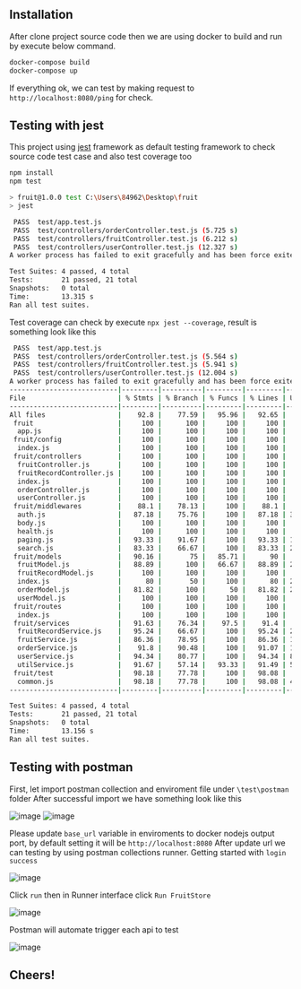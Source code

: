 ## Installation
After clone project source code then we are using docker to build and run by execute below command.
```sh
docker-compose build
docker-compose up
```
If everything ok, we can test by making request to `http://localhost:8080/ping` for check.

## Testing with jest
This project using [jest](https://jestjs.io/) framework as default testing framework to check source code test case and also test coverage too
```sh
npm install 
npm test
```

```sh
> fruit@1.0.0 test C:\Users\84962\Desktop\fruit
> jest

 PASS  test/app.test.js
 PASS  test/controllers/orderController.test.js (5.725 s)
 PASS  test/controllers/fruitController.test.js (6.212 s)
 PASS  test/controllers/userController.test.js (12.327 s)
A worker process has failed to exit gracefully and has been force exited. This is likely caused by tests leaking due to improper teardown. Try running with --detectOpenHandles to find leaks.

Test Suites: 4 passed, 4 total
Tests:       21 passed, 21 total
Snapshots:   0 total
Time:        13.315 s
Ran all test suites.
```

Test coverage can check by execute `npx jest --coverage`, result is something look like this
```sh
 PASS  test/app.test.js
 PASS  test/controllers/orderController.test.js (5.564 s)
 PASS  test/controllers/fruitController.test.js (5.941 s)
 PASS  test/controllers/userController.test.js (12.004 s)
A worker process has failed to exit gracefully and has been force exited. This is likely caused by tests leaking due to improper teardown. Try running with --detectOpenHandles to find leaks.
---------------------------|---------|----------|---------|---------|-------------------
File                       | % Stmts | % Branch | % Funcs | % Lines | Uncovered Line #s
---------------------------|---------|----------|---------|---------|-------------------
All files                  |    92.8 |    77.59 |   95.96 |   92.65 |
 fruit                     |     100 |      100 |     100 |     100 |
  app.js                   |     100 |      100 |     100 |     100 |
 fruit/config              |     100 |      100 |     100 |     100 |
  index.js                 |     100 |      100 |     100 |     100 |
 fruit/controllers         |     100 |      100 |     100 |     100 |
  fruitController.js       |     100 |      100 |     100 |     100 |
  fruitRecordController.js |     100 |      100 |     100 |     100 |
  index.js                 |     100 |      100 |     100 |     100 |
  orderController.js       |     100 |      100 |     100 |     100 |
  userController.js        |     100 |      100 |     100 |     100 |
 fruit/middlewares         |    88.1 |    78.13 |     100 |    88.1 |
  auth.js                  |   87.18 |    75.76 |     100 |   87.18 | 32-38,69-70
  body.js                  |     100 |      100 |     100 |     100 |
  health.js                |     100 |      100 |     100 |     100 |
  paging.js                |   93.33 |    91.67 |     100 |   93.33 | 12
  search.js                |   83.33 |    66.67 |     100 |   83.33 | 27,31-33,41
 fruit/models              |   90.16 |       75 |   85.71 |      90 |
  fruitModel.js            |   88.89 |      100 |   66.67 |   88.89 | 26
  fruitRecordModel.js      |     100 |      100 |     100 |     100 |
  index.js                 |      80 |       50 |     100 |      80 | 29-39
  orderModel.js            |   81.82 |      100 |      50 |   81.82 | 28,41
  userModel.js             |     100 |      100 |     100 |     100 |
 fruit/routes              |     100 |      100 |     100 |     100 |
  index.js                 |     100 |      100 |     100 |     100 |
 fruit/services            |   91.63 |    76.34 |    97.5 |    91.4 |
  fruitRecordService.js    |   95.24 |    66.67 |     100 |   95.24 | 26
  fruitService.js          |   86.36 |    78.95 |     100 |   86.36 | 19,29,52-55,68-71
  orderService.js          |    91.8 |    90.48 |     100 |   91.07 | 16,26,39,49-52
  userService.js           |   94.34 |    80.77 |     100 |   94.34 | 83,102-105
  utilService.js           |   91.67 |    57.14 |   93.33 |   91.49 | 54-58
 fruit/test                |   98.18 |    77.78 |     100 |   98.08 |
  common.js                |   98.18 |    77.78 |     100 |   98.08 | 47
---------------------------|---------|----------|---------|---------|-------------------

Test Suites: 4 passed, 4 total
Tests:       21 passed, 21 total
Snapshots:   0 total
Time:        13.156 s
Ran all test suites.
```
## Testing with postman
First, let import postman collection and enviroment file under `\test\postman` folder
After successful import we have something look like this

![image](https://user-images.githubusercontent.com/24761814/132467472-a8a4c1e3-c38e-42aa-9707-1feed818780e.png)
![image](https://user-images.githubusercontent.com/24761814/132467579-97bcc004-1b87-4ca2-abaa-b20921f087bc.png)

Please update `base_url` variable in enviroments to docker nodejs output port, by default setting it will be `http://localhost:8080`
After update url we can testing by using postman collections runner.
Getting started with `login success`

![image](https://user-images.githubusercontent.com/24761814/132468129-4f0e72c0-bc75-4d31-8486-1b4ad70ed391.png)

Click `run` then in Runner interface click `Run FruitStore`

![image](https://user-images.githubusercontent.com/24761814/132468239-846d2960-cf5d-47f1-8d18-b12c5af0aa81.png)

Postman will automate trigger each api to test 

![image](https://user-images.githubusercontent.com/24761814/132468363-71f9111e-7969-4f46-b480-e49bb68c8865.png)

## Cheers!
